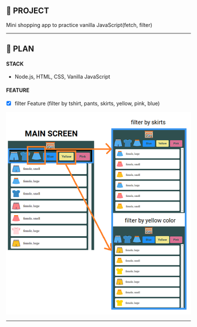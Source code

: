 ## 📑 PROJECT

Mini shopping app to practice vanilla JavaScript(fetch, filter)

---

## 📎 PLAN

#### STACK

- Node.js, HTML, CSS, Vanilla JavaScript

#### FEATURE

- [x] filter Feature (filter by tshirt, pants, skirts, yellow, pink, blue)

<img src="./imgs/README.png?raw-true">

---

<!-- ## 💡 PROBLEM SOLVING HISTORY -->
